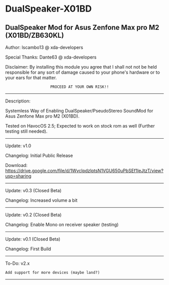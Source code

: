 # DualSpeaker-X01BD
 DualSpeaker Mod for Asus Zenfone Max pro M2 (X01BD/ZB630KL)
------------------------------------------------------------
Author: lscambo13 @ xda-developers

Special Thanks: Dante63 @ xda-developers


Disclaimer:	By installing this module you agree that I
		shall not not be held responsible for any
		sort of damage caused to your phone's
		hardware or to your ears for that matter.
		
						PROCEED AT YOUR OWN RISK!!
------------------------------------------------------------

Description:

Systemless Way of Enabling DualSpeaker/PseudoStereo SoundMod 
for Asus Zenfone Max pro M2 (X01BD).

Tested on HavocOS 2.5; Expected to work on stock rom as well
(Further testing still needed).

------------------------------------------------------------

Update: v1.0
 
Changelog:	Initial Public Release

Download: https://drive.google.com/file/d/1WvclpdzlptsN1VGU650uPbSEf1IeJtzT/view?usp=sharing

------------------------------------------------------------

Update: v0.3 (Closed Beta)

Changelog:	Increased volume a bit

-----------------------------------------------------------

Update: v0.2 (Closed Beta)

Changelog:	Enable Mono on receiver speaker (testing)

-----------------------------------------------------------

Update: v0.1 (Closed Beta)

Changelog: 	First Build

-----------------------------------------------------------

To-Do:	v2.x

	Add support for more devices (maybe land?)


-----------------------------------------------------------

